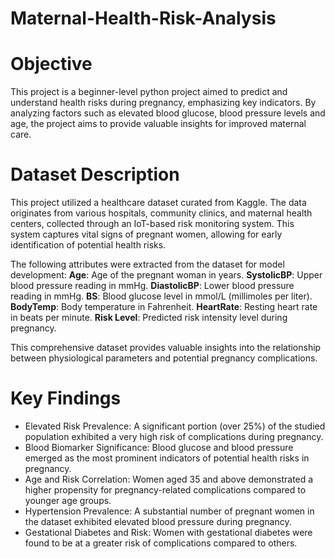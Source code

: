 # Maternal-Health-Risk-Analysis
# Objective
This project is a beginner-level python project aimed to predict and understand health risks during pregnancy, emphasizing key indicators. By analyzing factors such as elevated blood glucose, blood pressure levels and age, the project aims to provide valuable insights for improved maternal care.

# Dataset Description
This project utilized a healthcare dataset curated from Kaggle. The data originates from various hospitals, community clinics, and maternal health centers, collected through an IoT-based risk monitoring system. This system captures vital signs of pregnant women, allowing for early identification of potential health risks.

The following attributes were extracted from the dataset for model development:
**Age**: Age of the pregnant woman in years.
**SystolicBP**: Upper blood pressure reading in mmHg.
**DiastolicBP**: Lower blood pressure reading in mmHg.
**BS**: Blood glucose level in mmol/L (millimoles per liter).
**BodyTemp**: Body temperature in Fahrenheit.
**HeartRate**: Resting heart rate in beats per minute.
**Risk Level**: Predicted risk intensity level during pregnancy.

This comprehensive dataset provides valuable insights into the relationship between physiological parameters and potential pregnancy complications.

# Key Findings
* Elevated Risk Prevalence: A significant portion (over 25%) of the studied population exhibited a very high risk of complications during pregnancy.
* Blood Biomarker Significance: Blood glucose and blood pressure emerged as the most prominent indicators of potential health risks in pregnancy.
* Age and Risk Correlation: Women aged 35 and above demonstrated a higher propensity for pregnancy-related complications compared to younger age groups.
* Hypertension Prevalence: A substantial number of pregnant women in the dataset exhibited elevated blood pressure during pregnancy.
* Gestational Diabetes and Risk: Women with gestational diabetes were found to be at a greater risk of complications compared to others.
